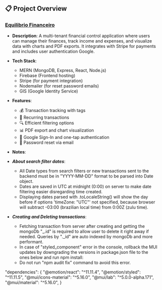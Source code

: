 ## 📋 Project Overview


### [Equilibrio Financeiro](https://equilibriofinanceiro.web.app/)
- **Description**: A multi-tenant financial control application where users can manage their finances, track income and expenses, and visualize data with charts and PDF exports. It integrates with Stripe for payments and includes user authentication Google.
- **Tech Stack**:  
  - MERN (MongoDB, Express, React, Node.js)  
  - Firebase (Frontend hosting)  
  - Stripe (for payment integration)  
  - Nodemailer (for reset password emails)
  - GIS (Google Identity Service)
 
- **Features**:  
  - 💰 Transaction tracking with tags  
  - 🔄 Recurring transactions  
  - 🔍 Efficient filtering options  
  - 📊 PDF export and chart visualization  
  - 🔑 Google Sign-In and one-tap authentication  
  - 📧 Password reset via email

- **Notes**:
- ***About search filter dates***:
    - All Date types from search filters or new transactions sent to the backend must be in "YYYY-MM-DD" format to be parsed into Date object.
    - Dates are saved in UTC at midnight (0:00) on server to make date filtering easier disregarding time created.
    - Displaying dates parsed with .toLocaleString() will show the day before if options 'timeZone: "UTC"' not specified, because browser will subtract -03:00 (brazilian local time) from 0:00Z (zulu time).
 
- ***Creating and Deleting transactions***:

    - Fetching transaction from server after creating and getting the mongoDb "_.id" is required to allow user to delete it right away if needed. Queries by "._id" are auto indexed by mongoDb and more performant.
    - In case of "styled_component" error in the console, rollback the MUI updates by downgrading the versions in package.json file to the ones below and run npm install:
    - Do not run "npm audit fix" command to avoid this error.

"dependencies": {
"@emotion/react": "^11.11.4",
"@emotion/styled": "^11.11.5",
"@mui/icons-material": "^5.16.0",
"@mui/lab": "^5.0.0-alpha.171",
"@mui/material": "^5.16.0",
}



